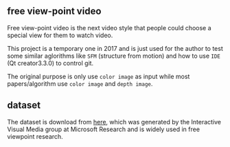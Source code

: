 free view-point video
---

Free view-point video is the next video style that people could choose a special view for them to watch video.

This project is a temporary one in 2017 and is just used for the author to test some similar aglorithms like `SFM` (structure from motion) and how to use `IDE` (Qt creator3.3.0) to control git.

The original purpose is only use `color image` as input while most papers/algorithm use `color image` and `depth image`.

dataset
---
The dataset is download from [here](https://download.microsoft.com/download/6/F/B/6FBC4A82-443A-44F2-99F1-835F2C2E4379/3DVideos-distrib.zip), which was generated by the Interactive Visual Media group at Microsoft Research and is widely used in free viewpoint research.

